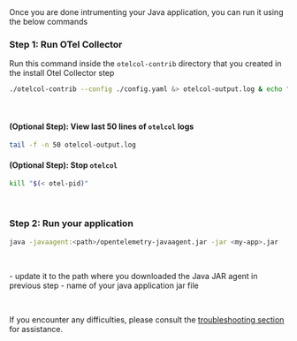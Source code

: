 &nbsp;

Once you are done intrumenting your Java application, you can run it using the below commands
&nbsp;

### Step 1: Run OTel Collector
 Run this command inside the `otelcol-contrib` directory that you created in the install Otel Collector step

```bash
./otelcol-contrib --config ./config.yaml &> otelcol-output.log & echo "$!" > otel-pid
```
&nbsp;

#### (Optional Step): View last 50 lines of `otelcol` logs
```bash
tail -f -n 50 otelcol-output.log
```

#### (Optional Step): Stop `otelcol`
```bash
kill "$(< otel-pid)"
```
&nbsp;

### Step 2: Run your application

```bash
java -javaagent:<path>/opentelemetry-javaagent.jar -jar <my-app>.jar
```
&nbsp;

<path> - update it to the path where you downloaded the Java JAR agent in previous step
<my-app> - name of your java application jar file


&nbsp;

If you encounter any difficulties, please consult the [troubleshooting section](https://signoz.io/docs/instrumentation/springboot/#troubleshooting-your-installation) for assistance.
